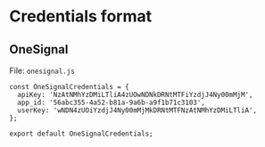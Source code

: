 # Credentials format

## OneSignal

File: `onesignal.js`

```
const OneSignalCredentials = {
  apiKey: 'NzAtNMhYzDMiLTliA4zUOwNDNkDRNtMTFiYzdjJ4Ny00mMjM',
  app_id: '56abc355-4a52-b81a-9a6b-a9f1b71c3103',
  userKey: 'wNDN4zUOiYzdjJ4Ny00mMjMkDRNtMTFNzAtNMhYzDMiLTliA',
};

export default OneSignalCredentials;
```
